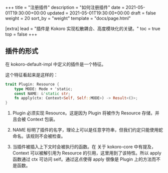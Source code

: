 +++
title = "注册插件"
description = "如何注册插件"
date = 2021-05-01T19:30:00+00:00
updated = 2021-05-01T19:30:00+00:00
draft = false
weight = 20
sort_by = "weight"
template = "docs/page.html"

[extra]
lead = "插件是 Kokoro 实现松散耦合、高度模块化的关键。"
toc = true
top = false
+++

## 插件的形式

在 kokoro-default-impl 中定义的插件是一个特征。

这个特征看起来是这样的：

```rust
trait Plugin: Resource {
    type MODE: Mode + 'static;
    const NAME: &'static str;
    fn apply(ctx: Context<Self, Self::MODE>) -> Result<()>;
}
```

1. Plugin 必须实现 Resource。这是因为 Plugin 将被作为 Resource 存储，并且会被 Context 包装。

2. NAME 标明了插件的名字，理论上可以是任意字符串，但我们约定只能使用蛇命名。该规则不会被检查。

3. 当插件被插入上下文时会被执行的函数。在 关于 kokoro-core 中有提及，Context 可以被解引用为 Resource 的引用，这里用到了该特性。所以 apply 函数通过 ctx 可访问 self。通过这点使得 apply 很像是 Plugin 上的方法而不是函数。
